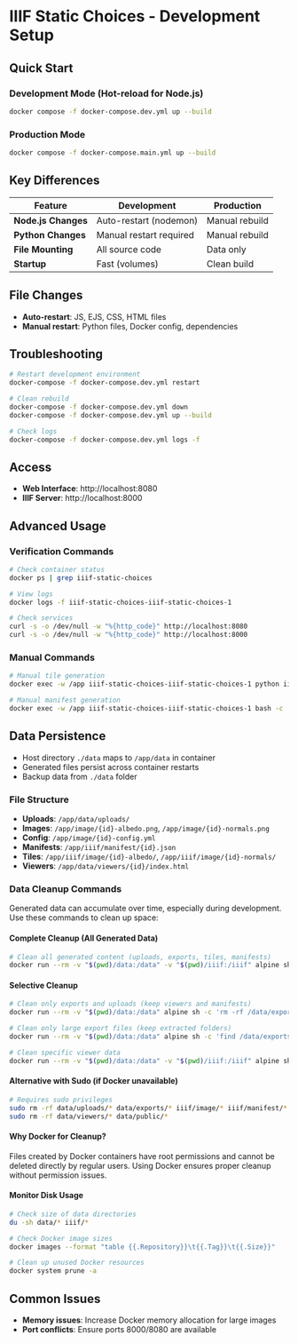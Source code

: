# IIIF Static Choices - Development Setup

## Quick Start

### Development Mode (Hot-reload for Node.js)
```bash
docker compose -f docker-compose.dev.yml up --build
```

### Production Mode
```bash
docker compose -f docker-compose.main.yml up --build
```

## Key Differences

| Feature | Development | Production |
|---------|-------------|------------|
| **Node.js Changes** | Auto-restart (nodemon) | Manual rebuild |
| **Python Changes** | Manual restart required | Manual rebuild |
| **File Mounting** | All source code | Data only |
| **Startup** | Fast (volumes) | Clean build |

## File Changes

- **Auto-restart**: JS, EJS, CSS, HTML files
- **Manual restart**: Python files, Docker config, dependencies

## Troubleshooting

```bash
# Restart development environment
docker-compose -f docker-compose.dev.yml restart

# Clean rebuild
docker-compose -f docker-compose.dev.yml down
docker-compose -f docker-compose.dev.yml up --build

# Check logs
docker-compose -f docker-compose.dev.yml logs -f
```

## Access

- **Web Interface**: http://localhost:8080
- **IIIF Server**: http://localhost:8000

## Advanced Usage

### Verification Commands
```bash
# Check container status
docker ps | grep iiif-static-choices

# View logs
docker logs -f iiif-static-choices-iiif-static-choices-1

# Check services
curl -s -o /dev/null -w "%{http_code}" http://localhost:8080
curl -s -o /dev/null -w "%{http_code}" http://localhost:8000
```

### Manual Commands
```bash
# Manual tile generation
docker exec -w /app iiif-static-choices-iiif-static-choices-1 python iiif_generator.py tiles -t 256 -v 3.0

# Manual manifest generation
docker exec -w /app iiif-static-choices-iiif-static-choices-1 bash -c 'cp image/config.yml . && python iiif_generator.py manifest -f config.yml -o iiif/manifest/output.json -d .'
```

## Data Persistence

- Host directory `./data` maps to `/app/data` in container
- Generated files persist across container restarts
- Backup data from `./data` folder

### File Structure
- **Uploads**: `/app/data/uploads/`
- **Images**: `/app/image/{id}-albedo.png`, `/app/image/{id}-normals.png`
- **Config**: `/app/image/{id}-config.yml`
- **Manifests**: `/app/iiif/manifest/{id}.json`
- **Tiles**: `/app/iiif/image/{id}-albedo/`, `/app/iiif/image/{id}-normals/`
- **Viewers**: `/app/data/viewers/{id}/index.html`

### Data Cleanup Commands

Generated data can accumulate over time, especially during development. Use these commands to clean up space:

#### Complete Cleanup (All Generated Data)
```bash
# Clean all generated content (uploads, exports, tiles, manifests)
docker run --rm -v "$(pwd)/data:/data" -v "$(pwd)/iiif:/iiif" alpine sh -c 'find /data -mindepth 2 -delete && find /iiif -mindepth 2 -delete'
```

#### Selective Cleanup
```bash
# Clean only exports and uploads (keep viewers and manifests)
docker run --rm -v "$(pwd)/data:/data" alpine sh -c 'rm -rf /data/exports/* /data/uploads/*'

# Clean only large export files (keep extracted folders)
docker run --rm -v "$(pwd)/data:/data" alpine sh -c 'find /data/exports -name "*.zip" -delete'

# Clean specific viewer data
docker run --rm -v "$(pwd)/data:/data" -v "$(pwd)/iiif:/iiif" alpine sh -c 'rm -rf /data/viewers/VIEWER_ID /iiif/image/VIEWER_ID-* /iiif/manifest/VIEWER_ID.json'
```

#### Alternative with Sudo (if Docker unavailable)
```bash
# Requires sudo privileges
sudo rm -rf data/uploads/* data/exports/* iiif/image/* iiif/manifest/*
sudo rm -rf data/viewers/* data/public/*
```

#### Why Docker for Cleanup?
Files created by Docker containers have root permissions and cannot be deleted directly by regular users. Using Docker ensures proper cleanup without permission issues.

#### Monitor Disk Usage
```bash
# Check size of data directories
du -sh data/* iiif/*

# Check Docker image sizes
docker images --format "table {{.Repository}}\t{{.Tag}}\t{{.Size}}"

# Clean up unused Docker resources
docker system prune -a
```

## Common Issues

- **Memory issues**: Increase Docker memory allocation for large images
- **Port conflicts**: Ensure ports 8000/8080 are available
